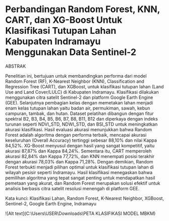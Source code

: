 # Perbandingan Random Forest, KNN, CART, dan XG-Boost Untuk Klasifikasi Tutupan Lahan Kabupaten Indramayu Menggunakan Data Sentinel-2
ABSTRAK

Penelitian ini, bertujuan untuk membandingkan performa dari model  Random Forest (RF), K-Nearest Neighbor (KNN), Classification and Regression Tree (CART), dan XGBoost, untuk klasifikasi tutupan lahan (Land Use and Land Cover/LULC) di Kabupaten Indramayu. Klasifikasi dilakukan menggunakan citra satelit Sentinel-2 dan platform Google Earth Engine (GEE). Selanjutnya pembagian kelas dengan  memetakan lahan menjadi  enam kelas tutupan lahan yaitu badan air, permukiman, sawah, kebun campuran, tambak, dan hutan. Dataset pelatihan dibangun dengan fitur spektral B2, B3, B4, B5, B6, B7, B8, B11, B12 dan diperkaya dengan indeks turunan seperti NDVI_STD, NDWI_STD, dan BSI_STD untuk meningkatkan akurasi klasifikasi. Hasil evaluasi akurasi menunjukkan bahwa Random Forest adalah algoritma dengan performa terbaik, mencapai akurasi keseluruhan (Overall Accuracy) tertinggi sebesar 88,10% dan nilai Kappa 84,52%. XG-Boost menyusul dengan hasil yang sangat kompetitif, yaitu akurasi 87,87% dan Kappa 84,24%. Sementara itu, CART memperoleh akurasi 82,84% dan Kappa 77,72%, dan KNN menempati posisi terakhir dengan akurasi 78,03% dan Kappa 71,28%. Dengan demikian, Random Forest terbukti menjadi pilihan optimal untuk klasifikasi tutupan lahan di wilayah pesisir seperti Indramayu. Hasil klasifikasi  menegaskan bahwa pemilihan algoritma yang tepat sangat penting untuk mendapatkan hasil pemetaan yang akurat, dan Random Forest merupakan solusi efektif untuk analisis berbasis citra satelit resolusi menengah di platform GEE.

Kata kunci: Klasifikasi Lahan, Random Forest, K-Nearest Neighbor, XGBoost, Sentinel-2, Google Earth Engine, Indramayu

![Alt text](C:\Users\USER\Downloads\PETA KLASIFIKASI MODEL MBKM)
